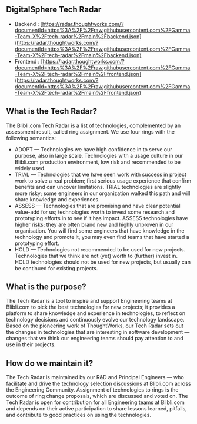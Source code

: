 ## DigitalSphere Tech Radar 

- Backend : [https://radar.thoughtworks.com/?documentId=https%3A%2F%2Fraw.githubusercontent.com%2FGamma-Team-X%2Ftech-radar%2Fmain%2Fbackend.json](https://radar.thoughtworks.com/?documentId=https%3A%2F%2Fraw.githubusercontent.com%2FGamma-Team-X%2Ftech-radar%2Fmain%2Fbackend.json)
- Frontend : [https://radar.thoughtworks.com/?documentId=https%3A%2F%2Fraw.githubusercontent.com%2FGamma-Team-X%2Ftech-radar%2Fmain%2Ffrontend.json](https://radar.thoughtworks.com/?documentId=https%3A%2F%2Fraw.githubusercontent.com%2FGamma-Team-X%2Ftech-radar%2Fmain%2Ffrontend.json)

## What is the Tech Radar?

The Blibli.com Tech Radar is a list of technologies, complemented by an assessment result, called ring assignment. We use four rings with the following semantics:

- ADOPT — Technologies we have high confidence in to serve our purpose, also in large scale. Technologies with a usage culture in our Blibli.com production environment, low risk and recommended to be widely used.
- TRIAL — Technologies that we have seen work with success in project work to solve a real problem; first serious usage experience that confirm benefits and can uncover limitations. TRIAL technologies are slightly more risky; some engineers in our organization walked this path and will share knowledge and experiences.
- ASSESS — Technologies that are promising and have clear potential value-add for us; technologies worth to invest some research and prototyping efforts in to see if it has impact. ASSESS technologies have higher risks; they are often brand new and highly unproven in our organisation. You will find some engineers that have knowledge in the technology and promote it, you may even find teams that have started a prototyping effort.
- HOLD — Technologies not recommended to be used for new projects. Technologies that we think are not (yet) worth to (further) invest in. HOLD technologies should not be used for new projects, but usually can be continued for existing projects.

## What is the purpose?

The Tech Radar is a tool to inspire and support Engineering teams at Blibli.com to pick the best technologies for new projects; it provides a platform to share knowledge and experience in technologies, to reflect on technology decisions and continuously evolve our technology landscape. Based on the pioneering work of ThoughtWorks, our Tech Radar sets out the changes in technologies that are interesting in software development — changes that we think our engineering teams should pay attention to and use in their projects.

## How do we maintain it?

The Tech Radar is maintained by our R&D and Principal Engineers — who facilitate and drive the technology selection discussions at Blibli.com across the Engineering Community. Assignment of technologies to rings is the outcome of ring change proposals, which are discussed and voted on. The Tech Radar is open for contribution for all Engineering teams at Blibli.com and depends on their active participation to share lessons learned, pitfalls, and contribute to good practices on using the technologies.

